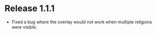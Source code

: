 # Release 1.1.1
- Fixed a bug where the overlay would not work when multiple religions were visible.